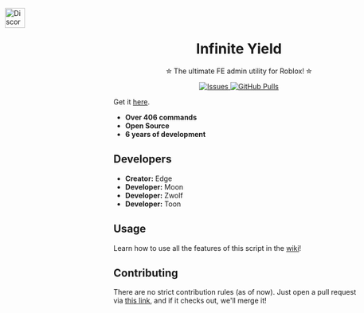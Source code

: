 <p align="left" style="position: absolute; left: 10px; top: 10px;">
	<a href="https://discord.gg/78ZuWSq">
		<img alt="Discord" src="https://github.com/user-attachments/assets/6c15aa50-506b-4641-a1c0-8cfa65f78e61" width="40"/>
	</a>
</p>

<h1 align="center">Infinite Yield</h1>

<p align="center">✮ The ultimate FE admin utility for Roblox! ✮</p>
<p align="center">
	<a href="https://github.com/EdgeIY/infiniteyield/issues">
		<img alt="Issues" src="https://img.shields.io/github/issues/EdgeIY/infiniteyield?color=FF0000"/>
	</a>
	<a href="https://github.com/EdgeIY/infiniteyield/pulls">
		<img alt="GitHub Pulls" src="https://img.shields.io/github/issues-pr/EdgeIY/infiniteyield?color=FF0000"/>
	</a>
</p>

Get it [here](https://github.com/EdgeIY/infiniteyield/wiki).  

- **Over 406 commands**  
- **Open Source**  
- **6 years of development**  

## Developers  
- **Creator:** Edge  
- **Developer:** Moon  
- **Developer:** Zwolf  
- **Developer:** Toon  

## Usage  
Learn how to use all the features of this script in the [wiki](https://github.com/EdgeIY/infiniteyield/wiki)!  

## Contributing  
There are no strict contribution rules (as of now). Just open a pull request via [this link](https://github.com/EdgeIY/infiniteyield/pulls), and if it checks out, we'll merge it!
